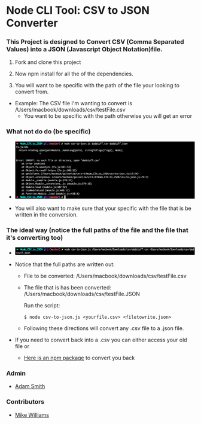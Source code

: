 # Node CLI Tool: CSV to JSON Converter

### This Project is designed to Convert CSV (Comma Separated Values) into a JSON (Javascript Object Notation)file.  

1. Fork and clone this project

2. Now npm install for all the of the dependencies.

3. You will want to be specific with the path of the file your looking to convert from.
- Example: The CSV file I'm wanting to convert is /Users/macbook/downloads/csv/testFile.csv
    - You want to be specific with the path otherwise you will get an error

### What not do do (be specific)
- ![alt text](https://github.com/WillofMike/markdown/blob/master/images/Screen%20Shot%202018-01-15%20at%2010.51.30%20AM.png "What not to do!")

- You will also want to make sure that your specific with the file that is be written in the conversion.  
### The ideal way (notice the full paths of the file and the file that it's converting too)
- ![alt text](https://github.com/WillofMike/markdown/blob/master/images/Screen%20Shot%202018-01-15%20at%201.07.55%20PM.png?raw=true "The ideal way")

- Notice that the full paths are written out:
  - File to be converted: /Users/macbook/downloads/csv/testFile.csv
  - The file that is has been converted: /Users/macbook/downloads/csv/testFile.JSON

    Run the script:
    ```
    $ node csv-to-json.js <yourfile.csv> <filetowrite.json>
    ```

  - Following these directions will convert any .csv file to a .json file.

- If you need to convert back into a .csv you can either access your old file or
  - [Here is an npm package](https://www.npmjs.com/package/json2csv) to convert you back

### Admin
- [Adam Smith](https://github.com/adamtysonsmith)

### Contributors
- [Mike Williams](https://github.com/WillofMike)
